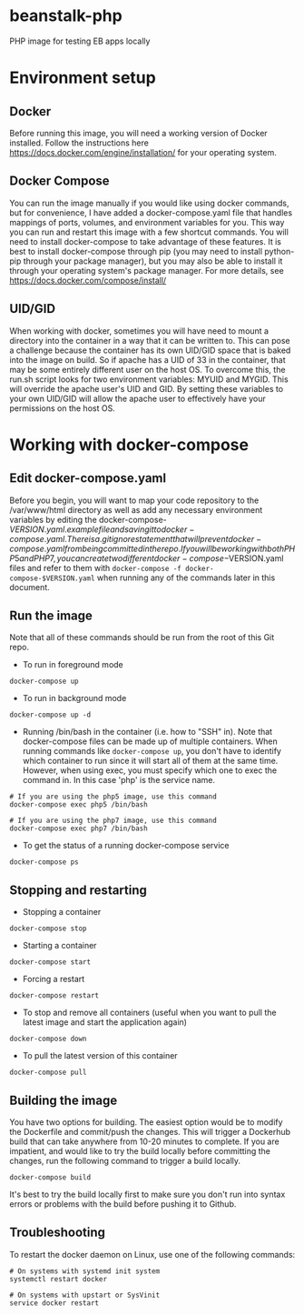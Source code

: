 # beanstalk-php
PHP image for testing EB apps locally

# Environment setup

## Docker
Before running this image, you will need a working version of Docker installed. Follow the instructions here https://docs.docker.com/engine/installation/ for your operating system.

## Docker Compose
You can run the image manually if you would like using docker commands, but for convenience, I have added a docker-compose.yaml file that handles mappings of ports, volumes, and environment variables for you. This way you can run and restart this image with a few shortcut commands. You will need to install docker-compose to take advantage of these features. It is best to install docker-compose through pip (you may need to install python-pip through your package manager), but you may also be able to install it through your operating system's package manager. For more details, see https://docs.docker.com/compose/install/

## UID/GID
When working with docker, sometimes you will have need to mount a directory into the container in a way that it can be written to. This can pose a challenge because the container has its own UID/GID space that is baked into the image on build. So if apache has a UID of 33 in the container, that may be some entirely different user on the host OS. To overcome this, the run.sh script looks for two environment variables: MYUID and MYGID. This will override the apache user's UID and GID. By setting these variables to your own UID/GID will allow the apache user to effectively have your permissions on the host OS.

# Working with docker-compose

## Edit docker-compose.yaml
Before you begin, you will want to map your code repository to the /var/www/html directory as well as add any necessary environment variables by editing the docker-compose-$VERSION.yaml.example file and saving it to docker-compose.yaml. There is a .gitignore statement that will prevent docker-compose.yaml from being committed in the repo. If you will be working with both PHP5 and PHP7, you can create two different docker-compose-$VERSION.yaml files and refer to them with ```docker-compose -f docker-compose-$VERSION.yaml``` when running any of the commands later in this document.

## Run the image
Note that all of these commands should be run from the root of this Git repo.

* To run in foreground mode
```
docker-compose up
```

* To run in background mode
```
docker-compose up -d
```

* Running /bin/bash in the container (i.e. how to "SSH" in). Note that docker-compose files can be made up of multiple containers. When running commands like `docker-compose up`, you don't have to identify which container to run since it will start all of them at the same time. However, when using exec, you must specify which one to exec the command in. In this case 'php' is the service name.
```
# If you are using the php5 image, use this command
docker-compose exec php5 /bin/bash

# If you are using the php7 image, use this command
docker-compose exec php7 /bin/bash
```

* To get the status of a running docker-compose service
```
docker-compose ps
```

## Stopping and restarting
* Stopping a container
```
docker-compose stop
```

* Starting a container
```
docker-compose start
```

* Forcing a restart
```
docker-compose restart
```

* To stop and remove all containers (useful when you want to pull the latest image and start the application again)
```
docker-compose down
```

* To pull the latest version of this container
```
docker-compose pull
```

## Building the image
You have two options for building. The easiest option would be to modify the Dockerfile and commit/push the changes. This will trigger a Dockerhub build that can take anywhere from 10-20 minutes to complete. If you are impatient, and would like to try the build locally before committing the changes, run the following command to trigger a build locally.
```
docker-compose build
```
It's best to try the build locally first to make sure you don't run into syntax errors or problems with the build before pushing it to Github.

## Troubleshooting
To restart the docker daemon on Linux, use one of the following commands:
```
# On systems with systemd init system
systemctl restart docker

# On systems with upstart or SysVinit
service docker restart
```
